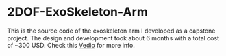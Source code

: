# 2DOF-ExoSkeleton-Arm
This is the source code of the exoskeleton arm I developed as a capstone project.
The design and development took about 6 months with a total cost of ~300 USD. Check this [Vedio](https://www.youtube.com/watch?v=KQwO8wiLoMY&feature=youtu.be) for more info.
